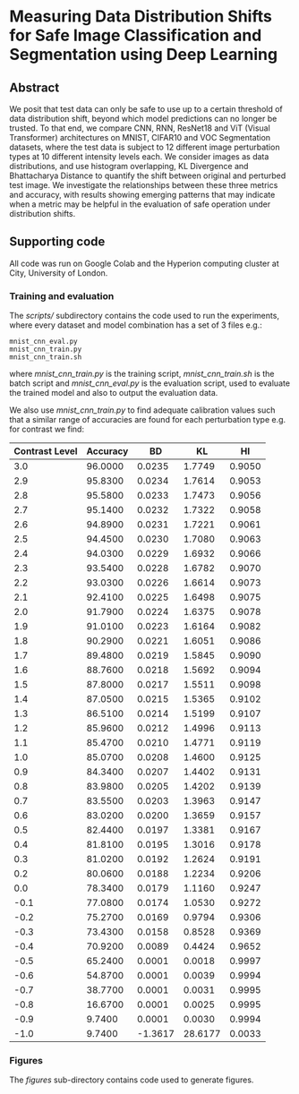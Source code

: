 # Measuring Data Distribution Shifts for Safe Image Classification and Segmentation using Deep Learning

## Abstract


We posit that test data can only be safe to use up to a certain threshold of data distribution shift, beyond which model predictions can no longer be trusted. To that end, we compare CNN, RNN, ResNet18 and ViT (Visual Transformer) architectures on MNIST, CIFAR10 and VOC Segmentation datasets, where the test data is subject to 12 different image perturbation types at 10 different intensity levels each. We consider images as data distributions, and use histogram overlapping, KL Divergence and Bhattacharya Distance to quantify the shift between original and perturbed test image. We investigate the relationships between these three metrics and accuracy, with results showing emerging patterns that may indicate when a metric may be helpful in the evaluation of safe operation under distribution shifts.

## Supporting code

All code was run on Google Colab and the Hyperion computing cluster at City, University of London.

### Training and evaluation

The *scripts/* subdirectory contains the code used to run the experiments, where every dataset and model combination has a set of 3 files e.g.:

```
mnist_cnn_eval.py  
mnist_cnn_train.py  
mnist_cnn_train.sh
```
where *mnist_cnn_train.py* is the training script, *mnist_cnn_train.sh* is the batch script and *mnist_cnn_eval.py* is the evaluation script, used to evaluate the trained model and also to output the evaluation data.

We also use *mnist_cnn_train.py* to find adequate calibration values such that a similar range of accuracies are found for each perturbation type e.g. for contrast we find:

| Contrast Level | Accuracy |    BD   |    KL   |    HI   |
|----------------|----------|---------|---------|---------|
|      3.0       | 96.0000  | 0.0235  | 1.7749  | 0.9050  |
|      2.9       | 95.8300  | 0.0234  | 1.7614  | 0.9053  |
|      2.8       | 95.5800  | 0.0233  | 1.7473  | 0.9056  |
|      2.7       | 95.1400  | 0.0232  | 1.7322  | 0.9058  |
|      2.6       | 94.8900  | 0.0231  | 1.7221  | 0.9061  |
|      2.5       | 94.4500  | 0.0230  | 1.7080  | 0.9063  |
|      2.4       | 94.0300  | 0.0229  | 1.6932  | 0.9066  |
|      2.3       | 93.5400  | 0.0228  | 1.6782  | 0.9070  |
|      2.2       | 93.0300  | 0.0226  | 1.6614  | 0.9073  |
|      2.1       | 92.4100  | 0.0225  | 1.6498  | 0.9075  |
|      2.0       | 91.7900  | 0.0224  | 1.6375  | 0.9078  |
|      1.9       | 91.0100  | 0.0223  | 1.6164  | 0.9082  |
|      1.8       | 90.2900  | 0.0221  | 1.6051  | 0.9086  |
|      1.7       | 89.4800  | 0.0219  | 1.5845  | 0.9090  |
|      1.6       | 88.7600  | 0.0218  | 1.5692  | 0.9094  |
|      1.5       | 87.8000  | 0.0217  | 1.5511  | 0.9098  |
|      1.4       | 87.0500  | 0.0215  | 1.5365  | 0.9102  |
|      1.3       | 86.5100  | 0.0214  | 1.5199  | 0.9107  |
|      1.2       | 85.9600  | 0.0212  | 1.4996  | 0.9113  |
|      1.1       | 85.4700  | 0.0210  | 1.4771  | 0.9119  |
|      1.0       | 85.0700  | 0.0208  | 1.4600  | 0.9125  |
|      0.9       | 84.3400  | 0.0207  | 1.4402  | 0.9131  |
|      0.8       | 83.9800  | 0.0205  | 1.4202  | 0.9139  |
|      0.7       | 83.5500  | 0.0203  | 1.3963  | 0.9147  |
|      0.6       | 83.0200  | 0.0200  | 1.3659  | 0.9157  |
|      0.5       | 82.4400  | 0.0197  | 1.3381  | 0.9167  |
|      0.4       | 81.8100  | 0.0195  | 1.3016  | 0.9178  |
|      0.3       | 81.0200  | 0.0192  | 1.2624  | 0.9191  |
|      0.2       | 80.0600  | 0.0188  | 1.2234  | 0.9206  |
|      0.0       | 78.3400  | 0.0179  | 1.1160  | 0.9247  |
|     -0.1       | 77.0800  | 0.0174  | 1.0530  | 0.9272  |
|     -0.2       | 75.2700  | 0.0169  | 0.9794  | 0.9306  |
|     -0.3       | 73.4300  | 0.0158  | 0.8528  | 0.9369  |
|     -0.4       | 70.9200  | 0.0089  | 0.4424  | 0.9652  |
|     -0.5       | 65.2400  | 0.0001  | 0.0018  | 0.9997  |
|     -0.6       | 54.8700  | 0.0001  | 0.0039  | 0.9994  |
|     -0.7       | 38.7700  | 0.0001  | 0.0031  | 0.9995  |
|     -0.8       | 16.6700  | 0.0001  | 0.0025  | 0.9995  |
|     -0.9       | 9.7400   | 0.0001  | 0.0030  | 0.9994  |
|     -1.0       | 9.7400   | -1.3617 | 28.6177 | 0.0033  |


### Figures

The *figures* sub-directory contains code used to generate figures.


